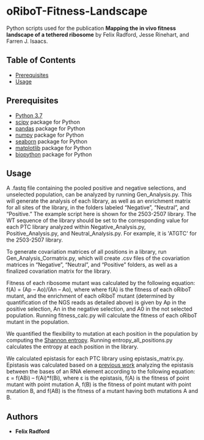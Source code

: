 # oRiboT-Fitness-Landscape

Python scripts used for the publication 
**Mapping the in vivo fitness landscape of a tethered ribosome** 
by Felix Radford, Jesse Rinehart, and Farren J. Isaacs.


## Table of Contents
- [Prerequisites](#prerequisites)
- [Usage](#usage)




## Prerequisites 

- [Python 3.7](https://www.python.org/)  
- [scipy](https://anaconda.org/anaconda/scipy) package for Python
- [pandas](https://anaconda.org/anaconda/pandas) package for Python 
- [numpy](https://anaconda.org/anaconda/pandas) package for Python 
- [seaborn](https://anaconda.org/anaconda/seaborn) package for Python 
- [matplotlib](https://anaconda.org/anaconda/matplotlib) package for Python 
- [biopython](https://anaconda.org/anaconda/biopython) package for Python 


## Usage

A .fastq file containing the pooled positive and negative selections, and unselected population, can be analyzed by running Gen_Analysis.py. This will generate the analysis of each library, as well as an enrichment matrix for all sites of the library, in the folders labeled “Negative”, “Neutral”, and “Positive.” The example script here is shown for the 2503-2507 library. The WT sequence of the library should be set to the corresponding value for each PTC library analyzed within Negative_Analysis.py, Positive_Analysis.py, and Neutral_Analysis.py. For example, it is 'ATGTC' for the 2503-2507 library. 

To generate covariation matrices of all positions in a library, run Gen_Analysis_Cormatrix.py, which will create .csv files of the covariation matrices in “Negative”, “Neutral”, and “Positive” folders, as well as a finalized covariation matrix for the library.

Fitness of each ribosome mutant was calculated by the following equation: f(A) = (Ap – Ao)/(An – Ao), where where f(A) is the fitness of each oRiboT mutant, and the enrichment of each oRiboT mutant (determined by quantification of the NGS reads as detailed above) is given by Ap in the positive selection, An in the negative selection, and A0 in the not selected population. Running fitness_calc.py will calculate the fitness of each oRiboT mutant in the population. 

We quantified the flexibility to mutation at each position in the population by computing the [Shannon entropy](https://onlinelibrary.wiley.com/doi/10.1002/j.1538-7305.1948.tb01338.x). Running entropy_all_positions.py calculates the entropy at each position in the library. 

We calculated epistasis for each PTC library using epistasis_matrix.py. Epistasis was calculated based on a [previous work](https://pubmed.ncbi.nlm.nih.gov/27080104/) analyzing the epistasis between the bases of an RNA element according to the following equation: ε = f(ABi) – f(Ai)*f(Bi), where ε is the epistasis, f(A) is the fitness of point mutant with point mutation A, f(B) is the fitness of point mutant with point mutation B, and f(AB) is the fitness of a mutant having both mutations A and B.

## Authors

* **Felix Radford** 
